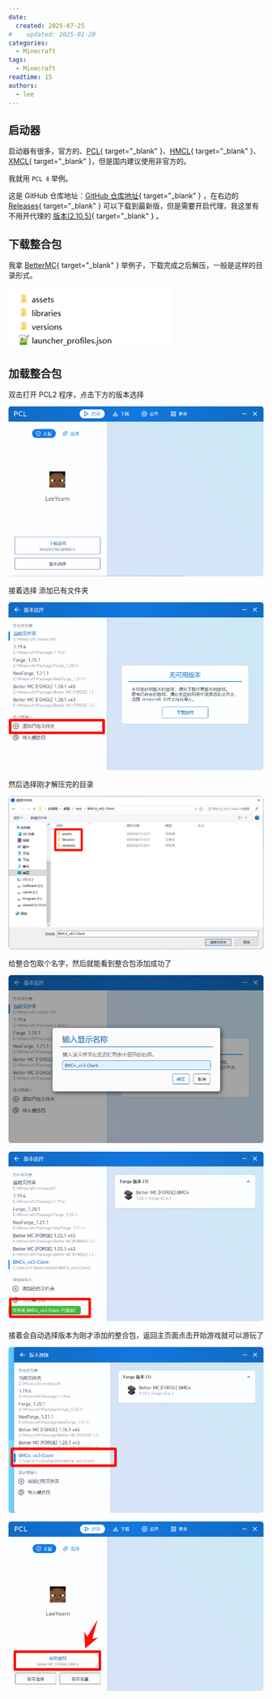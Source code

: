 ```yaml
---
date:
  created: 2025-07-25
#    updated: 2025-01-20
categories:
  - Minecraft
tags:
  - Minecraft
readtime: 15
authors:
  - lee
---
```


<!-- more -->

## 启动器

启动器有很多，官方的、[PCL](https://pcl2.org/){ target="_blank" }、[HMCL](https://hmcl.huangyuhui.net/){ target="_blank" }、[XMCL](https://xmcl.app/zh/){ target="_blank" }，但是国内建议使用非官方的。

我就用 `PCL Ⅱ` 举例。

这是 GitHub 仓库地址：[GitHub 仓库地址](https://github.com/Meloong-Git/PCL){ target="_blank" } ，在右边的 [Releases](https://github.com/Meloong-Git/PCL/releases){ target="_blank" } 可以下载到最新版，但是需要开启代理，我这里有不用开代理的 [版本(2.10.5)](/public/MC/PCL%E2%85%A1-2.10.5.zip){ target="_blank" } 。

## 下载整合包

我拿 [BetterMC](/public/MC/BMC4_v43-Client.zip){ target="_blank" } 举例子，下载完成之后解压，一般是这样的目录形式。

![1.png](/images/blog/Minecraft/添加整合包/1.png)


## 加载整合包

双击打开 PCL2 程序，点击下方的版本选择

![2.png](/images/blog/Minecraft/添加整合包/2.png)

接着选择 添加已有文件夹

![3.png](/images/blog/Minecraft/添加整合包/3.png)

然后选择刚才解压完的目录

![4.png](/images/blog/Minecraft/添加整合包/4.png)

给整合包取个名字，然后就能看到整合包添加成功了

![5.png](/images/blog/Minecraft/添加整合包/5.png)

![6.png](/images/blog/Minecraft/添加整合包/6.png)

接着会自动选择版本为刚才添加的整合包，返回主页面点击开始游戏就可以游玩了

![7.png](/images/blog/Minecraft/添加整合包/7.png)

![8.png](/images/blog/Minecraft/添加整合包/8.png)